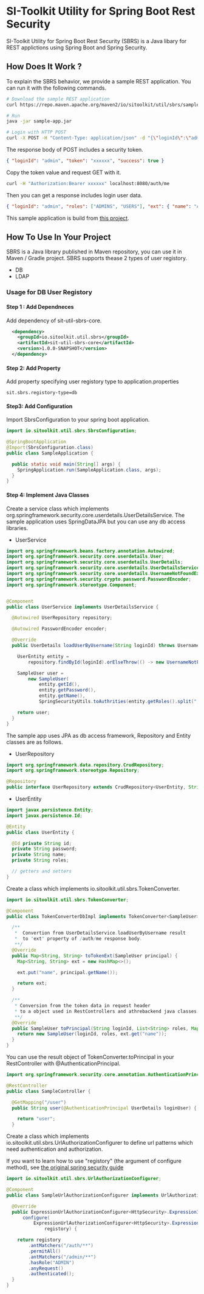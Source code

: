 # SI-Toolkit Utility for Spring Boot Rest Security

SI-Toolkit Utility for Spring Boot Rest Security (SBRS) is a Java libary for REST applictions using Spring Boot and Spring Security.

## How Does It Work ?

To explain the SBRS behavior, we provide a sample REST application.
You can run it with the following commands.

```sh
# Download the sample REST application
curl https://repo.maven.apache.org/maven2/io/sitoolkit/util/sbrs/sample-app/1.0.0-SNAPSHOT/sample-app-1.0.0-SNAPSHOT.jar -o sample-app.jar

# Run
java -jar sample-app.jar

# Login with HTTP POST
curl -X POST -H "Content-Type: application/json" -d "{\"loginId\":\"admin\", \"password\":\"password\"}" localhost:8080/auth/login
```

The response body of POST includes a security token.

```json
{ "loginId": "admin", "token": "xxxxxx", "success": true }
```

Copy the token value and request GET with it.

```sh
curl -H "Authorization:Bearer xxxxxx" localhost:8080/auth/me
```

Then you can get a response includes login user data.

```json
{ "loginId": "admin", "roles": ["ADMINS", "USERS"], "ext": { "name": "Administrator" } }
```

This sample application is build from [this project](sample-app).

## How To Use In Your Project

SBRS is a Java library published in Maven repository, you can use it in Maven / Gradle project. SBRS supports thease 2 types of user registory.

- DB
- LDAP

### Usage for DB User Registory

#### Step 1 : Add Dependneces

Add dependency of sit-util-sbrs-core.

```xml
  <dependency>
    <groupId>io.sitoolkit.util.sbrs</groupId>
    <artifactId>sit-util-sbrs-core</artifactId>
    <version>1.0.0-SNAPSHOT</version>
  </dependency>
```

#### Step 2: Add Property

Add property specifying user registory type to application.properties

```properties
sit.sbrs.registory-type=db
```

#### Step3: Add Configuration

Import SbrsConfiguration to your spring boot application.

```java
import io.sitoolkit.util.sbrs.SbrsConfiguration;

@SpringBootApplication
@Import(SbrsConfiguration.class)
public class SampleApplication {

  public static void main(String[] args) {
    SpringApplication.run(SampleApplication.class, args);
  }
}
```

#### Step 4: Implement Java Classes

Create a service class which implements org.springframework.security.core.userdetails.UserDetailsService.
The sample application uses SpringDataJPA but you can use any db access libraries.

- UserService

```java
import org.springframework.beans.factory.annotation.Autowired;
import org.springframework.security.core.userdetails.User;
import org.springframework.security.core.userdetails.UserDetails;
import org.springframework.security.core.userdetails.UserDetailsService;
import org.springframework.security.core.userdetails.UsernameNotFoundException;
import org.springframework.security.crypto.password.PasswordEncoder;
import org.springframework.stereotype.Component;


@Component
public class UserService implements UserDetailsService {

  @Autowired UserRepository repository;

  @Autowired PasswordEncoder encoder;

  @Override
  public UserDetails loadUserByUsername(String loginId) throws UsernameNotFoundException {

    UserEntity entity =
        repository.findById(loginId).orElseThrow(() -> new UsernameNotFoundException("Login Failed"));

    SampleUser user =
        new SampleUser(
            entity.getId(),
            entity.getPassword(),
            entity.getName(),
            SpringSecurityUtils.toAuthrities(entity.getRoles().split(",")));

    return user;
  }
}

```

The sample app uses JPA as db access framework, Repository and Entity classes are as follows.

- UserRepository

```java
import org.springframework.data.repository.CrudRepository;
import org.springframework.stereotype.Repository;

@Repository
public interface UserRepository extends CrudRepository<UserEntity, String> {}
```

- UserEntity

```java
import javax.persistence.Entity;
import javax.persistence.Id;

@Entity
public class UserEntity {

  @Id private String id;
  private String password;
  private String name;
  private String roles;

  // getters and setters
}
```

Create a class which implements io.sitoolkit.util.sbrs.TokenConverter.

```java
import io.sitoolkit.util.sbrs.TokenConverter;

@Component
public class TokenConverterDbImpl implements TokenConverter<SampleUser> {

  /**
   *  Convertion from UserDetailsService.loadUserByUsername result
   *  to "ext" property of /auth/me response body.
   **/
  @Override
  public Map<String, String> toTokenExt(SampleUser principal) {
    Map<String, String> ext = new HashMap<>();

    ext.put("name", principal.getName());

    return ext;
  }

  /**
   * Conversion from the token data in request header
   * to a object used in RestControllers and athrebackend java classes.
   **/
  @Override
  public SampleUser toPrincipal(String loginId, List<String> roles, Map<String, String> ext) {
    return new SampleUser(loginId, roles, ext.get("name"));
  }
}
```

You can use the result object of TokenConverter.toPrincipal in your RestController with @AuthenticationPrincipal.

```java
import org.springframework.security.core.annotation.AuthenticationPrincipal;

@RestController
public class SampleController {

  @GetMapping("/user")
  public String user(@AuthenticationPrincipal UserDetails loginUser) {

    return "user";
  }

```

Create a class which implements io.sitoolkit.util.sbrs.UrlAuthorizationConfigurer to define url patterns which need authentication and authorization.

If you want to learn how to use "registory" (the argument of configure method),
see [the original spring security guide](https://docs.spring.io/spring-security/site/docs/current/guides/html5/helloworld-boot.html#creating-your-spring-security-configuration)

```java
import io.sitoolkit.util.sbrs.UrlAuthorizationConfigurer;

@Component
public class SampleUrlAuthorizationConfigurer implements UrlAuthorizationConfigurer {

  @Override
  public ExpressionUrlAuthorizationConfigurer<HttpSecurity>.ExpressionInterceptUrlRegistry
      configure(
          ExpressionUrlAuthorizationConfigurer<HttpSecurity>.ExpressionInterceptUrlRegistry
              registory) {

    return registory
        .antMatchers("/auth/**")
        .permitAll()
        .antMatchers("/admin/**")
        .hasRole("ADMIN")
        .anyRequest()
        .authenticated();
  }
}

```
